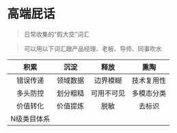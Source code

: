 # 高端屁话

> 日常收集的“假大空”词汇

> 可以用以下词汇跟产品经理、老板、导师、同事吹水


| 积累 | 沉淀 | 释放 | 熏陶 | 
| :----: | :----: | :----: | :----: |
| 错误传递 | 领域数据 | 边界模糊 | 技术复用性 |
| 多头防控 | 划分粗糙 | 可用不可见 | 多模态分类 |
| 价值转化 | 价值提炼 | 脱敏 | 去标识 | 不可逆化 |
| N级类目体系 |  |  |  |  |
